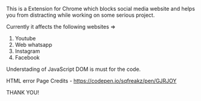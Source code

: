 This is a Extension for Chrome which blocks social media website and
helps you from distracting while working on some serious project.

Currently it affects the following websites =>
1) Youtube
2) Web whatsapp
3) Instagram
4) Facebook

Understading of JavaScript DOM is must for the code.

HTML error Page Credits - https://codepen.io/sqfreakz/pen/GJRJOY


THANK YOU! 